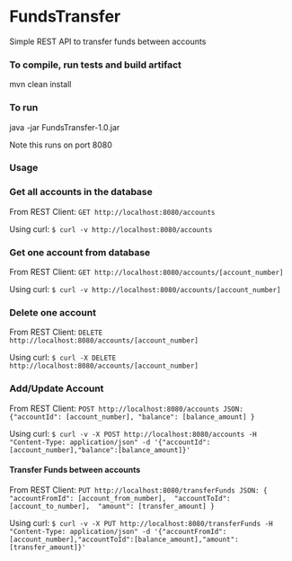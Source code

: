 # FundsTransfer
Simple REST API to transfer funds between accounts

### To compile, run tests and build artifact
mvn clean install 

### To run 
java -jar FundsTransfer-1.0.jar

Note this runs on port 8080 

### Usage

### Get all accounts in the database
From REST Client: ```GET http://localhost:8080/accounts```

Using curl: ```$ curl -v http://localhost:8080/accounts ```

### Get one account from database
From REST Client: ```GET http://localhost:8080/accounts/[account_number]```

Using curl: ```$ curl -v http://localhost:8080/accounts/[account_number]```

### Delete one account
From REST Client: ```DELETE http://localhost:8080/accounts/[account_number]```

Using curl: ```$ curl -X DELETE http://localhost:8080/accounts/[account_number]```

### Add/Update Account
From REST Client: ```POST http://localhost:8080/accounts JSON: {"accountId": [account_number], "balance": [balance_amount] }```

Using curl: 
```$ curl -v -X POST http://localhost:8080/accounts -H "Content-Type: application/json" -d '{"accountId":[account_number],"balance":[balance_amount]}'```

#### Transfer Funds between accounts
From REST Client: ```PUT http://localhost:8080/transferFunds JSON: {
"accountFromId": [account_from_number], 
"accountToId": [account_to_number], 
"amount": [transfer_amount]
}```

Using curl: 
```$ curl -v -X PUT http://localhost:8080/transferFunds -H "Content-Type: application/json" -d '{"accountFromId":[account_number],"accountToId":[balance_amount],"amount":[transfer_amount]}'```

